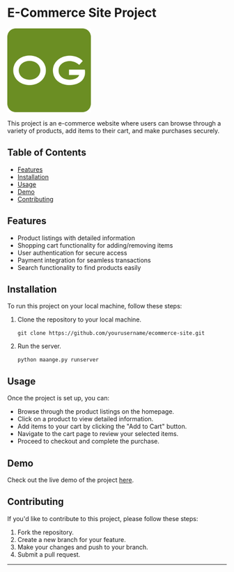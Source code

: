 

# E-Commerce Site Project

![Project Logo/Icon](static/android-chrome-192x192.png)

This project is an e-commerce website where users can browse through a variety of products, add items to their cart, and make purchases securely.

## Table of Contents

- [Features](#features)
- [Installation](#installation)
- [Usage](#usage)
- [Demo](#demo)
- [Contributing](#contributing)

## Features

- Product listings with detailed information
- Shopping cart functionality for adding/removing items
- User authentication for secure access
- Payment integration for seamless transactions
- Search functionality to find products easily

## Installation

To run this project on your local machine, follow these steps:

1. Clone the repository to your local machine.
   ```
   git clone https://github.com/yourusername/ecommerce-site.git
   ```

2. Run the server.
   ```
   python maange.py runserver
   ```

## Usage

Once the project is set up, you can:

- Browse through the product listings on the homepage.
- Click on a product to view detailed information.
- Add items to your cart by clicking the "Add to Cart" button.
- Navigate to the cart page to review your selected items.
- Proceed to checkout and complete the purchase.

## Demo

Check out the live demo of the project [here](https://rithikseth123.github.io/).

## Contributing

If you'd like to contribute to this project, please follow these steps:

1. Fork the repository.
2. Create a new branch for your feature.
3. Make your changes and push to your branch.
4. Submit a pull request.

---
